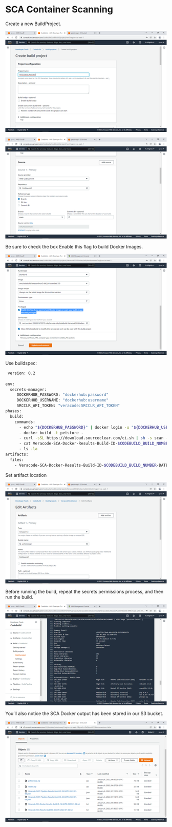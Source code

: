 # SCA Container Scanning

Create a new BuildProject.

![AWS Code](images/1-SCA-Agent-Container.png)

![AWS Code](images/2-SCA-Agent-Container.png)

Be sure to check the box Enable this flag to build Docker Images.

![AWS Code](images/3-SCA-Agent-Container.png)

Use buildspec:

```bash
 version: 0.2

env:
  secrets-manager:
     DOCKERHUB_PASSWORD: "dockerhub:password"
     DOCKERHUB_USERNAME: "dockerhub:username"
     SRCCLR_API_TOKEN: "veracode:SRCCLR_API_TOKEN"
phases:
  build:
    commands:
      - echo "${DOCKERHUB_PASSWORD}" | docker login -u "${DOCKERHUB_USERNAME}" --password-stdin
      - docker build -t petstore .
      - curl -sSL https://download.sourceclear.com/ci.sh | sh -s scan --image petstore > Veracode-SCA-Docker-Results-Build-ID-$CODEBUILD_BUILD_NUMBER-DATE-$(date +%Y-%m-%d).txt
      - cat Veracode-SCA-Docker-Results-Build-ID-$CODEBUILD_BUILD_NUMBER-DATE-$(date +%Y-%m-%d).txt
      - ls -la
artifacts:
  files:
    - Veracode-SCA-Docker-Results-Build-ID-$CODEBUILD_BUILD_NUMBER-DATE-$(date +%Y-%m-%d).txt
```

Set artifact location

![AWS Code](images/4-SCA-Agent-Container.png)

Before running the build, repeat the secrets permissions process, and then run the build.

![AWS Code](images/5-SCA-Agent-Container.png)

You’ll also notice the SCA Docker output has been stored in our S3 bucket.

![AWS Code](images/6-SCA-Agent-Container.png)
